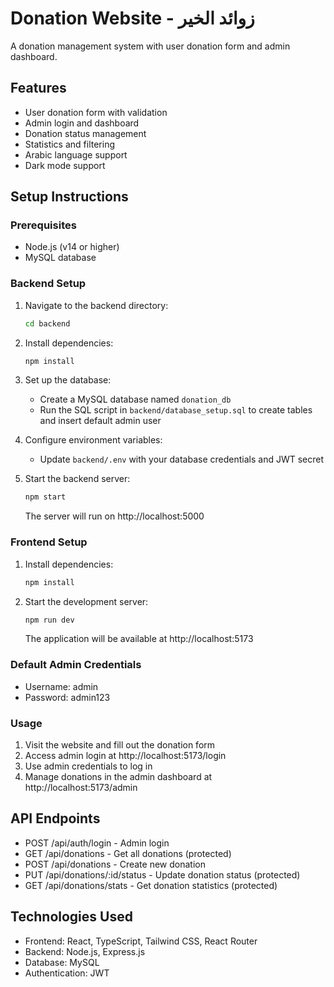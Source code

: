 # Donation Website - زوائد الخير

A donation management system with user donation form and admin dashboard.

## Features

- User donation form with validation
- Admin login and dashboard
- Donation status management
- Statistics and filtering
- Arabic language support
- Dark mode support

## Setup Instructions

### Prerequisites

- Node.js (v14 or higher)
- MySQL database

### Backend Setup

1. Navigate to the backend directory:
   ```bash
   cd backend
   ```

2. Install dependencies:
   ```bash
   npm install
   ```

3. Set up the database:
   - Create a MySQL database named `donation_db`
   - Run the SQL script in `backend/database_setup.sql` to create tables and insert default admin user

4. Configure environment variables:
   - Update `backend/.env` with your database credentials and JWT secret

5. Start the backend server:
   ```bash
   npm start
   ```
   The server will run on http://localhost:5000

### Frontend Setup

1. Install dependencies:
   ```bash
   npm install
   ```

2. Start the development server:
   ```bash
   npm run dev
   ```
   The application will be available at http://localhost:5173

### Default Admin Credentials

- Username: admin
- Password: admin123

### Usage

1. Visit the website and fill out the donation form
2. Access admin login at http://localhost:5173/login
3. Use admin credentials to log in
4. Manage donations in the admin dashboard at http://localhost:5173/admin

## API Endpoints

- POST /api/auth/login - Admin login
- GET /api/donations - Get all donations (protected)
- POST /api/donations - Create new donation
- PUT /api/donations/:id/status - Update donation status (protected)
- GET /api/donations/stats - Get donation statistics (protected)

## Technologies Used

- Frontend: React, TypeScript, Tailwind CSS, React Router
- Backend: Node.js, Express.js
- Database: MySQL
- Authentication: JWT
